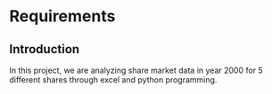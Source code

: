 # Requirements
## Introduction
In this project, we are analyzing share market data in year 2000 for 5 different shares through excel and python programming.
